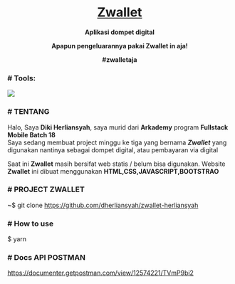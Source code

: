 <h1 align="center">
  <a href="https://zwalletfront.web.app" target="_blank">Zwallet</a>
</h1>

<p align="center"><b>Aplikasi dompet digital</b></p>
<p align="center"><b>Apapun pengeluarannya pakai Zwallet in aja!</b></p>
<p align="center"><b>#zwalletaja</b></p>

### # Tools:

<img src="https://camo.githubusercontent.com/843045709ac42b1dc5098443b2c95c78206d6eeda2ef8e1e0630756b061f6b8e/68747470733a2f2f696d672e736869656c64732e696f2f62616467652f54657874253230456469746f722d56697375616c25323053747564696f253230436f64652d626c75653f266c6f676f3d76697375616c25323073747564696f253230636f6465266c6f676f436f6c6f723d626c7565">

### # TENTANG

Halo, Saya <b>Diki Herliansyah</b>, saya murid dari <b>Arkademy</b> program <b>Fullstack Mobile Batch 18</b><br>
Saya sedang membuat project minggu ke tiga yang bernama <b><i>Zwallet</b></i> yang digunakan nantinya sebagai dompet digital, atau pembayaran via digital

Saat ini <b>Zwallet</b> masih bersifat web statis / belum bisa digunakan.
Website <b>Zwallet</b> ini dibuat menggunakan <b>HTML,CSS,JAVASCRIPT,BOOTSTRAO</b>

### # PROJECT ZWALLET

~$ git clone https://github.com/dherliansyah/zwallet-herliansyah


### # How to use

$ yarn


### # Docs API POSTMAN

https://documenter.getpostman.com/view/12574221/TVmP9bi2

